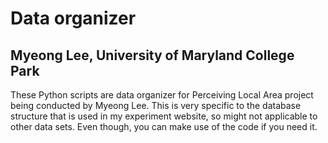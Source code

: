 Data organizer
====================================================
Myeong Lee, University of Maryland College Park
---------------------------

These Python scripts are data organizer for Perceiving Local Area project being conducted by Myeong Lee.
This is very specific to the database structure that is used in my experiment website, so might not applicable to other data sets.
Even though, you can make use of the code if you need it. 